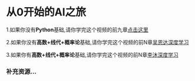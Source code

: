 # 从0开始的AI之旅

1.如果你没有**Python**基础,请你学完这个视频的前九章[点击这里](https://www.bilibili.com/video/BV1qW4y1a7fU?spm_id_from=333.788.recommend_more_video.0&vd_source=e93406706d42cbeffbe98257dede7f44)

2.如果你没有**高数+线代+概率论**基础,请你学完这个视频的前N章[吴恩达深度学习](https://www.bilibili.com/video/BV1qW4y1a7fU?spm_id_from=333.788.recommend_more_video.0&vd_source=e93406706d42cbeffbe98257dede7f44)

3.如果你有**高数+线代+概率论**基础,请你学完这个视频的前N章[李沐深度学习](https://www.bilibili.com/video/BV1qW4y1a7fU?spm_id_from=333.788.recommend_more_video.0&vd_source=e93406706d42cbeffbe98257dede7f44)
<!-- 请注意,链接2和3需要更新为最新的视频或者是书的链接,以确保内容的时效性和准确性。 -->
### 补充资源...


